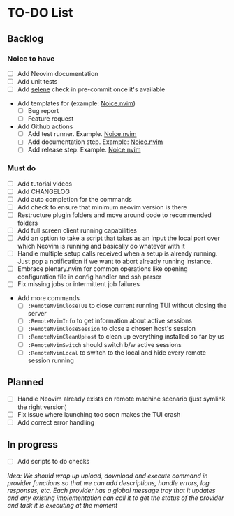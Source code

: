 # TO-DO List

## Backlog

### Noice to have

- [ ] Add Neovim documentation
- [ ] Add unit tests
- [ ] Add [selene](https://github.com/Kampfkarren/selene/pull/541) check in
pre-commit once it's available
- Add templates for (example: [Noice.nvim](https://github.com/folke/noice.nvim/tree/main/.github/ISSUE_TEMPLATE))
  - [ ] Bug report
  - [ ] Feature request
- Add Github actions
  - [ ] Add test runner. Example. [Noice.nvim](https://github.com/folke/noice.nvim/blob/main/.github/workflows/ci.yml)
  - [ ] Add documentation step. Example: [Noice.nvim](https://github.com/folke/noice.nvim/blob/main/.github/workflows/ci.yml#L29-L48)
  - [ ] Add release step. Example. [Noice.nvim](https://github.com/folke/noice.nvim/blob/main/.github/workflows/ci.yml)

### Must do

- [ ] Add tutorial videos
- [ ] Add CHANGELOG
- [ ] Add auto completion for the commands
- [ ] Add check to ensure that minimum neovim version is there
- [ ] Restructure plugin folders and move around code to recommended folders
- [ ] Add full screen client running capabilities
- [ ] Add an option to take a script that takes as an input the local port over
which Neovim is running and basically do whatever with it
- [ ] Handle multiple setup calls received when a setup is already running. Just
pop a notification if we want to abort already running instance.
- [ ] Embrace plenary.nvim for common operations like opening configuration file
in config handler and ssh parser
- [ ] Fix missing jobs or intermittent job failures
- Add more commands
  - [ ] `:RemoteNvimCloseTUI` to close current running TUI without closing the server
  - [ ] `:RemoteNvimInfo` to get information about active sessions
  - [ ] `:RemoteNvimCloseSession` to close a chosen host's session
  - [ ] `:RemoteNvimCleanUpHost` to clean up everything installed so far by us
  - [ ] `:RemoteNvimSwitch` should switch b/w active sessions
  - [ ] `:RemoteNvimLocal` to switch to the local and hide every remote session running

## Planned

- [ ] Handle Neovim already exists on remote machine scenario (just
symlink the right version)
- [ ] Fix issue where launching too soon makes the TUI crash
- [ ] Add correct error handling

## In progress

- [ ] Add scripts to do checks

*Idea: We should wrap up upload, download and execute command in provider functions
so that we can add descriptions, handle errors, log responses, etc. Each provider
has a global message tray that it updates and any existing implementation can call
it to get the status of the provider and task it is executing at the moment*
